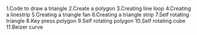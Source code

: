 1.Code to draw a triangle
2.Create a polygon
3.Creating line loop
4.Creating a linestrip
5.Creating a triangle fan
6.Creating a triangle strip
7.Self rotating triangle
8.Key press polygon
9.Self rotating polygon
10.Self rotating cube
11.Beizer curve
